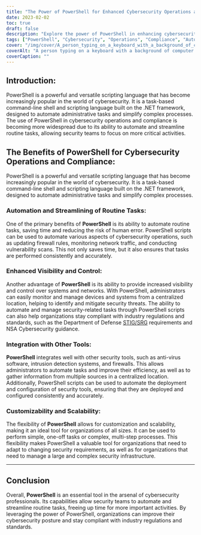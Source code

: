 ```yaml
---
title: "The Power of PowerShell for Enhanced Cybersecurity Operations and Compliance"
date: 2023-02-02
toc: true
draft: false
description: "Explore the power of PowerShell in enhancing cybersecurity operations and achieving compliance with industry standards through automation and streamlined processes."
tags: ["PowerShell", "Cybersecurity", "Operations", "Compliance", "Automation", "STIG SRG Requirements", "NSACyber Guidance", "Windows Systems", "Blue-Team Defense", "Scripts", "Tools", "C Sharp projects"]
cover: "/img/cover/A_person_typing_on_a_keyboard_with_a_background_of_computer.png"
coverAlt: "A person typing on a keyboard with a background of computer servers and network cables, representing the use of PowerShell for cybersecurity operations and compliance."
coverCaption: ""
---
```


## Introduction:

PowerShell is a powerful and versatile scripting language that has become increasingly popular in the world of cybersecurity. It is a task-based command-line shell and scripting language built on the .NET framework, designed to automate administrative tasks and simplify complex processes. The use of PowerShell in cybersecurity operations and compliance is becoming more widespread due to its ability to automate and streamline routine tasks, allowing security teams to focus on more critical activities.

## The Benefits of PowerShell for Cybersecurity Operations and Compliance:

PowerShell is a powerful and versatile scripting language that has become increasingly popular in the world of cybersecurity. It is a task-based command-line shell and scripting language built on the .NET framework, designed to automate administrative tasks and simplify complex processes. 

### Automation and Streamlining of Routine Tasks:

One of the primary benefits of **PowerShell** is its ability to automate routine tasks, saving time and reducing the risk of human error. PowerShell scripts can be used to automate various aspects of cybersecurity operations, such as updating firewall rules, monitoring network traffic, and conducting vulnerability scans. This not only saves time, but it also ensures that tasks are performed consistently and accurately.

### Enhanced Visibility and Control:

Another advantage of **PowerShell** is its ability to provide increased visibility and control over systems and networks. With PowerShell, administrators can easily monitor and manage devices and systems from a centralized location, helping to identify and mitigate security threats. The ability to automate and manage security-related tasks through PowerShell scripts can also help organizations stay compliant with industry regulations and standards, such as the Department of Defense [STIG/SRG](https://simeononsecurity.ch/github/stiging-standalone-windows-servers/) requirements and NSA Cybersecurity guidance.

### Integration with Other Tools:

**PowerShell** integrates well with other security tools, such as anti-virus software, intrusion detection systems, and firewalls. This allows administrators to automate tasks and improve their efficiency, as well as to gather information from multiple sources in a centralized location. Additionally, PowerShell scripts can be used to automate the deployment and configuration of security tools, ensuring that they are deployed and configured consistently and accurately.

### Customizability and Scalability:

The flexibility of **PowerShell** allows for customization and scalability, making it an ideal tool for organizations of all sizes. It can be used to perform simple, one-off tasks or complex, multi-step processes. This flexibility makes PowerShell a valuable tool for organizations that need to adapt to changing security requirements, as well as for organizations that need to manage a large and complex security infrastructure.

________

## Conclusion

Overall, **PowerShell** is an essential tool in the arsenal of cybersecurity professionals. Its capabilities allow security teams to automate and streamline routine tasks, freeing up time for more important activities. By leveraging the power of PowerShell, organizations can improve their cybersecurity posture and stay compliant with industry regulations and standards.
